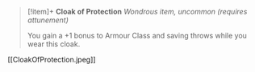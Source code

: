 > [!item]+ **Cloak of Protection**
> *Wondrous item, uncommon (requires attunement)*
>
> You gain a +1 bonus to Armour Class and saving throws while you wear this cloak.

[[CloakOfProtection.jpeg]]